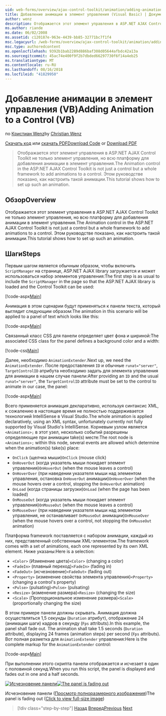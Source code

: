 ```yaml
---
uid: web-forms/overview/ajax-control-toolkit/animation/adding-animation-to-a-control-vb
title: Добавление анимации в элемент управления (Visual Basic) | Документация Майкрософт
author: wenz
description: Отображается этот элемент управления в ASP.NET AJAX Control Toolkit не только элемент управления, но всю платформу для добавления анимации в элемент управления. В этом руководстве показано как...
ms.author: riande
ms.date: 06/02/2008
ms.assetid: c120187e-963e-4439-bb85-32771bc7f1f4
msc.legacyurl: /web-forms/overview/ajax-control-toolkit/animation/adding-animation-to-a-control-vb
msc.type: authoredcontent
ms.openlocfilehash: 9392b1bab2289d886baf308d05644afbdc42a13a
ms.sourcegitcommit: 45ac74e400f9f2b7dbded66297730f6f14a4eb25
ms.translationtype: MT
ms.contentlocale: ru-RU
ms.lasthandoff: 08/16/2018
ms.locfileid: "41829950"
---
```

<a name="adding-animation-to-a-control-vb"></a><span data-ttu-id="9d0e3-104">Добавление анимации в элемент управления (VB)</span><span class="sxs-lookup"><span data-stu-id="9d0e3-104">Adding Animation to a Control (VB)</span></span>
====================
<span data-ttu-id="9d0e3-105">по [Кристиан Wenz](https://github.com/wenz)</span><span class="sxs-lookup"><span data-stu-id="9d0e3-105">by [Christian Wenz](https://github.com/wenz)</span></span>

<span data-ttu-id="9d0e3-106">[Скачать код](http://download.microsoft.com/download/f/9/a/f9a26acd-8df4-4484-8a18-199e4598f411/Animation1.vb.zip) или [скачать PDF](http://download.microsoft.com/download/6/7/1/6718d452-ff89-4d3f-a90e-c74ec2d636a3/animation1VB.pdf)</span><span class="sxs-lookup"><span data-stu-id="9d0e3-106">[Download Code](http://download.microsoft.com/download/f/9/a/f9a26acd-8df4-4484-8a18-199e4598f411/Animation1.vb.zip) or [Download PDF](http://download.microsoft.com/download/6/7/1/6718d452-ff89-4d3f-a90e-c74ec2d636a3/animation1VB.pdf)</span></span>

> <span data-ttu-id="9d0e3-107">Отображается этот элемент управления в ASP.NET AJAX Control Toolkit не только элемент управления, но всю платформу для добавления анимации в элемент управления.</span><span class="sxs-lookup"><span data-stu-id="9d0e3-107">The Animation control in the ASP.NET AJAX Control Toolkit is not just a control but a whole framework to add animations to a control.</span></span> <span data-ttu-id="9d0e3-108">Этом руководстве показано, как настроить такой анимации.</span><span class="sxs-lookup"><span data-stu-id="9d0e3-108">This tutorial shows how to set up such an animation.</span></span>


## <a name="overview"></a><span data-ttu-id="9d0e3-109">Обзор</span><span class="sxs-lookup"><span data-stu-id="9d0e3-109">Overview</span></span>

<span data-ttu-id="9d0e3-110">Отображается этот элемент управления в ASP.NET AJAX Control Toolkit не только элемент управления, но всю платформу для добавления анимации в элемент управления.</span><span class="sxs-lookup"><span data-stu-id="9d0e3-110">The Animation control in the ASP.NET AJAX Control Toolkit is not just a control but a whole framework to add animations to a control.</span></span> <span data-ttu-id="9d0e3-111">Этом руководстве показано, как настроить такой анимации.</span><span class="sxs-lookup"><span data-stu-id="9d0e3-111">This tutorial shows how to set up such an animation.</span></span>

## <a name="steps"></a><span data-ttu-id="9d0e3-112">Шаги</span><span class="sxs-lookup"><span data-stu-id="9d0e3-112">Steps</span></span>

<span data-ttu-id="9d0e3-113">Первым шагом является обычным образом, чтобы включить `ScriptManager` на странице, ASP.NET AJAX library загружается и может использоваться набор элементов управления:</span><span class="sxs-lookup"><span data-stu-id="9d0e3-113">The first step is as usual to include the `ScriptManager` in the page so that the ASP.NET AJAX library is loaded and the Control Toolkit can be used:</span></span>

[!code-aspx[Main](adding-animation-to-a-control-vb/samples/sample1.aspx)]

<span data-ttu-id="9d0e3-114">Анимация в этом сценарии будут применяться к панели текста, который выглядит следующим образом:</span><span class="sxs-lookup"><span data-stu-id="9d0e3-114">The animation in this scenario will be applied to a panel of text which looks like this:</span></span>

[!code-aspx[Main](adding-animation-to-a-control-vb/samples/sample2.aspx)]

<span data-ttu-id="9d0e3-115">Связанный класс CSS для панели определяет цвет фона и шириной:</span><span class="sxs-lookup"><span data-stu-id="9d0e3-115">The associated CSS class for the panel defines a background color and a width:</span></span>

[!code-css[Main](adding-animation-to-a-control-vb/samples/sample3.css)]

<span data-ttu-id="9d0e3-116">Далее, необходимо `AnimationExtender`.</span><span class="sxs-lookup"><span data-stu-id="9d0e3-116">Next up, we need the `AnimationExtender`.</span></span> <span data-ttu-id="9d0e3-117">После предоставления `ID` и обычные `runat="server"`, `TargetControlID` атрибута необходимо задать для элемента управления для анимации в нашем случае панели:</span><span class="sxs-lookup"><span data-stu-id="9d0e3-117">After providing an `ID` and the usual `runat="server"`, the `TargetControlID` attribute must be set to the control to animate in our case, the panel:</span></span>

[!code-aspx[Main](adding-animation-to-a-control-vb/samples/sample4.aspx)]

<span data-ttu-id="9d0e3-118">Всего применяется анимация декларативно, используя синтаксис XML, к сожалению в настоящее время не полностью поддерживается технологией IntelliSense в Visual Studio.</span><span class="sxs-lookup"><span data-stu-id="9d0e3-118">The whole animation is applied declaratively, using an XML syntax, unfortunately currently not fully supported by Visual Studio's IntelliSense.</span></span> <span data-ttu-id="9d0e3-119">Корневым узлом является `<Animations>;` в этот узел, несколько событий разрешены определяющие при анимации take(s) месте:</span><span class="sxs-lookup"><span data-stu-id="9d0e3-119">The root node is `<Animations>;` within this node, several events are allowed which determine when the animation(s) take(s) place:</span></span>

- <span data-ttu-id="9d0e3-120">`OnClick` (щелчка мыши)</span><span class="sxs-lookup"><span data-stu-id="9d0e3-120">`OnClick` (mouse click)</span></span>
- <span data-ttu-id="9d0e3-121">`OnHoverOut` (когда указатель мыши покидает элемент управления)</span><span class="sxs-lookup"><span data-stu-id="9d0e3-121">`OnHoverOut` (when the mouse leaves a control)</span></span>
- <span data-ttu-id="9d0e3-122">`OnHoverOver` (при наведении указателя мыши над элементом управления, остановка `OnHoverOut` анимации)</span><span class="sxs-lookup"><span data-stu-id="9d0e3-122">`OnHoverOver` (when the mouse hovers over a control, stopping the `OnHoverOut` animation)</span></span>
- <span data-ttu-id="9d0e3-123">`OnLoad` (когда страницы загрузки)</span><span class="sxs-lookup"><span data-stu-id="9d0e3-123">`OnLoad` (when the page has been loaded)</span></span>
- <span data-ttu-id="9d0e3-124">`OnMouseOut` (когда указатель мыши покидает элемент управления)</span><span class="sxs-lookup"><span data-stu-id="9d0e3-124">`OnMouseOut` (when the mouse leaves a control)</span></span>
- <span data-ttu-id="9d0e3-125">`OnMouseOver` (при наведении указателя мыши над элементом управления, не останавливает `OnMouseOut` анимации)</span><span class="sxs-lookup"><span data-stu-id="9d0e3-125">`OnMouseOver` (when the mouse hovers over a control, not stopping the `OnMouseOut` animation)</span></span>

<span data-ttu-id="9d0e3-126">Платформа framework поставляется с набором анимации, каждый из них, представленный собственным XML-элементом.</span><span class="sxs-lookup"><span data-stu-id="9d0e3-126">The framework comes with a set of animations, each one represented by its own XML element.</span></span> <span data-ttu-id="9d0e3-127">Ниже указаны:</span><span class="sxs-lookup"><span data-stu-id="9d0e3-127">Here is a selection:</span></span>

- <span data-ttu-id="9d0e3-128">`<Color>` (Изменение цвета)</span><span class="sxs-lookup"><span data-stu-id="9d0e3-128">`<Color>` (changing a color)</span></span>
- <span data-ttu-id="9d0e3-129">`<FadeIn>` (плавный переход)</span><span class="sxs-lookup"><span data-stu-id="9d0e3-129">`<FadeIn>` (fading in)</span></span>
- <span data-ttu-id="9d0e3-130">`<FadeOut>` (исчезновение)</span><span class="sxs-lookup"><span data-stu-id="9d0e3-130">`<FadeOut>` (fading out)</span></span>
- <span data-ttu-id="9d0e3-131">`<Property>` (изменение свойства элемента управления)</span><span class="sxs-lookup"><span data-stu-id="9d0e3-131">`<Property>` (changing a control's property)</span></span>
- <span data-ttu-id="9d0e3-132">`<Pulse>` (pulsating)</span><span class="sxs-lookup"><span data-stu-id="9d0e3-132">`<Pulse>` (pulsating)</span></span>
- <span data-ttu-id="9d0e3-133">`<Resize>` (изменение размера)</span><span class="sxs-lookup"><span data-stu-id="9d0e3-133">`<Resize>` (changing the size)</span></span>
- <span data-ttu-id="9d0e3-134">`<Scale>` (Пропорциональное изменение размера)</span><span class="sxs-lookup"><span data-stu-id="9d0e3-134">`<Scale>` (proportionally changing the size)</span></span>

<span data-ttu-id="9d0e3-135">В этом примере панели должны скрывать. Анимация должна осуществляться 1,5 секунды (`Duration` атрибут), отображение 24 (анимации шаги) кадров в секунду (`Fps` attributs).</span><span class="sxs-lookup"><span data-stu-id="9d0e3-135">In this example, the panel shall fade out. The animation shall take 1.5 seconds (`Duration` attribute), displaying 24 frames (animation steps) per second (`Fps` attributs).</span></span> <span data-ttu-id="9d0e3-136">Вот полная разметка для `AnimationExtender` управления:</span><span class="sxs-lookup"><span data-stu-id="9d0e3-136">Here is the complete markup for the `AnimationExtender` control:</span></span>

[!code-aspx[Main](adding-animation-to-a-control-vb/samples/sample5.aspx)]

<span data-ttu-id="9d0e3-137">При выполнении этого скрипта панели отображается и исчезает в один с половиной секунд.</span><span class="sxs-lookup"><span data-stu-id="9d0e3-137">When you run this script, the panel is displayed and fades out in one and a half seconds.</span></span>


<span data-ttu-id="9d0e3-138">[![Исчезновение панели](adding-animation-to-a-control-vb/_static/image2.png)](adding-animation-to-a-control-vb/_static/image1.png)</span><span class="sxs-lookup"><span data-stu-id="9d0e3-138">[![The panel is fading out](adding-animation-to-a-control-vb/_static/image2.png)](adding-animation-to-a-control-vb/_static/image1.png)</span></span>

<span data-ttu-id="9d0e3-139">Исчезновение панели ([Просмотр полноразмерного изображения](adding-animation-to-a-control-vb/_static/image3.png))</span><span class="sxs-lookup"><span data-stu-id="9d0e3-139">The panel is fading out ([Click to view full-size image](adding-animation-to-a-control-vb/_static/image3.png))</span></span>

> [!div class="step-by-step"]
> <span data-ttu-id="9d0e3-140">[Назад](dynamically-controlling-updatepanel-animations-cs.md)
> [Вперед](executing-several-animations-at-the-same-time-vb.md)</span><span class="sxs-lookup"><span data-stu-id="9d0e3-140">[Previous](dynamically-controlling-updatepanel-animations-cs.md)
[Next](executing-several-animations-at-the-same-time-vb.md)</span></span>
